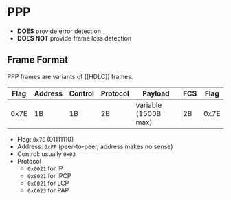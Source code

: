 # PPP

- **DOES** provide error detection
- **DOES NOT** provide frame loss detection

## Frame Format

PPP frames are variants of [[HDLC]] frames.

| Flag | Address | Control | Protocol | Payload              | FCS | Flag |
| ---- | ------- | ------- | -------- | -------------------- | --- | ---- |
| 0x7E | 1B      | 1B      | 2B       | variable (1500B max) | 2B  | 0x7E |

- Flag: `0x7E` (01111110)
- Address: `0xFF` (peer-to-peer, address makes no sense)
- Control: usually `0x03`
- Protocol
  - `0x0021` for IP
  - `0x8021` for IPCP
  - `0xC021` for LCP
  - `0xC023` for PAP
